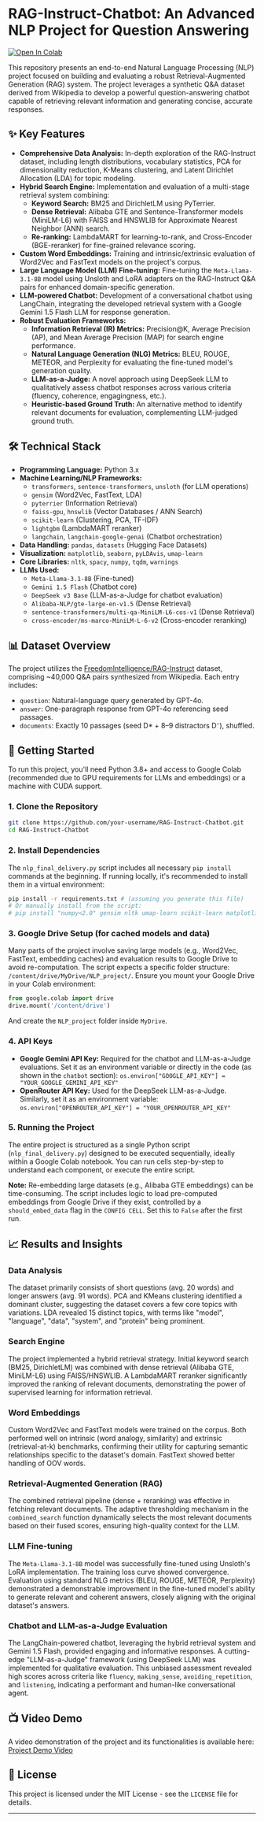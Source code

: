 # RAG-Instruct-Chatbot: An Advanced NLP Project for Question Answering

[![Open In Colab](https://colab.research.google.com/assets/colab-badge.svg)](https://colab.research.google.com/drive/1Xt273_sH-Epx2pI6ypQH66oqBkbZAcNg)

This repository presents an end-to-end Natural Language Processing (NLP) project focused on building and evaluating a robust Retrieval-Augmented Generation (RAG) system. The project leverages a synthetic Q&A dataset derived from Wikipedia to develop a powerful question-answering chatbot capable of retrieving relevant information and generating concise, accurate responses.

## ✨ Key Features

*   **Comprehensive Data Analysis:** In-depth exploration of the RAG-Instruct dataset, including length distributions, vocabulary statistics, PCA for dimensionality reduction, K-Means clustering, and Latent Dirichlet Allocation (LDA) for topic modeling.
*   **Hybrid Search Engine:** Implementation and evaluation of a multi-stage retrieval system combining:
    *   **Keyword Search:** BM25 and DirichletLM using PyTerrier.
    *   **Dense Retrieval:** Alibaba GTE and Sentence-Transformer models (MiniLM-L6) with FAISS and HNSWLIB for Approximate Nearest Neighbor (ANN) search.
    *   **Re-ranking:** LambdaMART for learning-to-rank, and Cross-Encoder (BGE-reranker) for fine-grained relevance scoring.
*   **Custom Word Embeddings:** Training and intrinsic/extrinsic evaluation of Word2Vec and FastText models on the project's corpus.
*   **Large Language Model (LLM) Fine-tuning:** Fine-tuning the `Meta-Llama-3.1-8B` model using Unsloth and LoRA adapters on the RAG-Instruct Q&A pairs for enhanced domain-specific generation.
*   **LLM-powered Chatbot:** Development of a conversational chatbot using LangChain, integrating the developed retrieval system with a Google Gemini 1.5 Flash LLM for response generation.
*   **Robust Evaluation Frameworks:**
    *   **Information Retrieval (IR) Metrics:** Precision@K, Average Precision (AP), and Mean Average Precision (MAP) for search engine performance.
    *   **Natural Language Generation (NLG) Metrics:** BLEU, ROUGE, METEOR, and Perplexity for evaluating the fine-tuned model's generation quality.
    *   **LLM-as-a-Judge:** A novel approach using DeepSeek LLM to qualitatively assess chatbot responses across various criteria (fluency, coherence, engagingness, etc.).
    *   **Heuristic-based Ground Truth:** An alternative method to identify relevant documents for evaluation, complementing LLM-judged ground truth.

## 🛠️ Technical Stack

*   **Programming Language:** Python 3.x
*   **Machine Learning/NLP Frameworks:**
    *   `transformers`, `sentence-transformers`, `unsloth` (for LLM operations)
    *   `gensim` (Word2Vec, FastText, LDA)
    *   `pyterrier` (Information Retrieval)
    *   `faiss-gpu`, `hnswlib` (Vector Databases / ANN Search)
    *   `scikit-learn` (Clustering, PCA, TF-IDF)
    *   `lightgbm` (LambdaMART reranker)
    *   `langchain`, `langchain-google-genai` (Chatbot orchestration)
*   **Data Handling:** `pandas`, `datasets` (Hugging Face Datasets)
*   **Visualization:** `matplotlib`, `seaborn`, `pyLDAvis`, `umap-learn`
*   **Core Libraries:** `nltk`, `spacy`, `numpy`, `tqdm`, `warnings`
*   **LLMs Used:**
    *   `Meta-Llama-3.1-8B` (Fine-tuned)
    *   `Gemini 1.5 Flash` (Chatbot core)
    *   `DeepSeek v3 Base` (LLM-as-a-Judge for chatbot evaluation)
    *   `Alibaba-NLP/gte-large-en-v1.5` (Dense Retrieval)
    *   `sentence-transformers/multi-qa-MiniLM-L6-cos-v1` (Dense Retrieval)
    *   `cross-encoder/ms-marco-MiniLM-L-6-v2` (Cross-encoder reranking)

## 📊 Dataset Overview

The project utilizes the [FreedomIntelligence/RAG-Instruct](https://huggingface.co/datasets/FreedomIntelligence/RAG-Instruct) dataset, comprising ~40,000 Q&A pairs synthesized from Wikipedia. Each entry includes:
*   `question`: Natural-language query generated by GPT-4o.
*   `answer`: One-paragraph response from GPT-4o referencing seed passages.
*   `documents`: Exactly 10 passages (seed D\* + 8–9 distractors D⁻), shuffled.

## 🚀 Getting Started

To run this project, you'll need Python 3.8+ and access to Google Colab (recommended due to GPU requirements for LLMs and embeddings) or a machine with CUDA support.

### 1. Clone the Repository

```bash
git clone https://github.com/your-username/RAG-Instruct-Chatbot.git
cd RAG-Instruct-Chatbot
```

### 2. Install Dependencies

The `nlp_final_delivery.py` script includes all necessary `pip install` commands at the beginning. If running locally, it's recommended to install them in a virtual environment:

```bash
pip install -r requirements.txt # (assuming you generate this file)
# Or manually install from the script:
# pip install "numpy<2.0" gensim nltk umap-learn scikit-learn matplotlib tqdm pandas pyLDAvis unsloth rouge-score transformers torch evaluate sacrebleu bert-score python-terrier google-genai lightgbm rank_bm25 sentence-transformers accelerate faiss-gpu xformers hnswlib whoosh pytrec_eval fsspec langchain langchain-google-genai langchain-openai langchain-community
```

### 3. Google Drive Setup (for cached models and data)

Many parts of the project involve saving large models (e.g., Word2Vec, FastText, embedding caches) and evaluation results to Google Drive to avoid re-computation.
The script expects a specific folder structure: `/content/drive/MyDrive/NLP_project/`.
Ensure you mount your Google Drive in your Colab environment:

```python
from google.colab import drive
drive.mount('/content/drive')
```
And create the `NLP_project` folder inside `MyDrive`.

### 4. API Keys

*   **Google Gemini API Key:** Required for the chatbot and LLM-as-a-Judge evaluations. Set it as an environment variable or directly in the code (as shown in the `chatbot` section):
    `os.environ["GOOGLE_API_KEY"] = "YOUR_GOOGLE_GEMINI_API_KEY"`
*   **OpenRouter API Key:** Used for the DeepSeek LLM-as-a-Judge. Similarly, set it as an environment variable:
    `os.environ["OPENROUTER_API_KEY"] = "YOUR_OPENROUTER_API_KEY"`

### 5. Running the Project

The entire project is structured as a single Python script (`nlp_final_delivery.py`) designed to be executed sequentially, ideally within a Google Colab notebook. You can run cells step-by-step to understand each component, or execute the entire script.

**Note:** Re-embedding large datasets (e.g., Alibaba GTE embeddings) can be time-consuming. The script includes logic to load pre-computed embeddings from Google Drive if they exist, controlled by a `should_embed_data` flag in the `CONFIG CELL`. Set this to `False` after the first run.

## 📈 Results and Insights

### Data Analysis
The dataset primarily consists of short questions (avg. 20 words) and longer answers (avg. 91 words). PCA and KMeans clustering identified a dominant cluster, suggesting the dataset covers a few core topics with variations. LDA revealed 15 distinct topics, with terms like "model", "language", "data", "system", and "protein" being prominent.

### Search Engine
The project implemented a hybrid retrieval strategy. Initial keyword search (BM25, DirichletLM) was combined with dense retrieval (Alibaba GTE, MiniLM-L6) using FAISS/HNSWLIB. A LambdaMART reranker significantly improved the ranking of relevant documents, demonstrating the power of supervised learning for information retrieval.

### Word Embeddings
Custom Word2Vec and FastText models were trained on the corpus. Both performed well on intrinsic (word analogy, similarity) and extrinsic (retrieval-at-k) benchmarks, confirming their utility for capturing semantic relationships specific to the dataset's domain. FastText showed better handling of OOV words.

### Retrieval-Augmented Generation (RAG)
The combined retrieval pipeline (dense + reranking) was effective in fetching relevant documents. The adaptive thresholding mechanism in the `combined_search` function dynamically selects the most relevant documents based on their fused scores, ensuring high-quality context for the LLM.

### LLM Fine-tuning
The `Meta-Llama-3.1-8B` model was successfully fine-tuned using Unsloth's LoRA implementation. The training loss curve showed convergence. Evaluation using standard NLG metrics (BLEU, ROUGE, METEOR, Perplexity) demonstrated a demonstrable improvement in the fine-tuned model's ability to generate relevant and coherent answers, closely aligning with the original dataset's answers.

### Chatbot and LLM-as-a-Judge Evaluation
The LangChain-powered chatbot, leveraging the hybrid retrieval system and Gemini 1.5 Flash, provided engaging and informative responses. A cutting-edge "LLM-as-a-Judge" framework (using DeepSeek LLM) was implemented for qualitative evaluation. This unbiased assessment revealed high scores across criteria like `fluency`, `making_sense`, `avoiding_repetition`, and `listening`, indicating a performant and human-like conversational agent.

## 📺 Video Demo

A video demonstration of the project and its functionalities is available here:
[Project Demo Video](https://polimi365-my.sharepoint.com/personal/10968409_polimi_it/_layouts/15/stream.aspx?id=%2Fpersonal%2F10968409%5Fpolimi%5Fit%2FDocuments%2Fnlp%2Dproj%2Dragnroll%201%2Emov&nav=eyJyZWZlcnJhbEluZm8iOnsicmVmZXJyYWxBcHAiOiJTdHJlYW1XZWJBcHAiLCJyZWZlcnJhbFZpZXciOiJTaGFyZURpYWxvZytMaW5rIiwicmVmZXJyYWxBcHBQbGF0Zm9ybSI6IldlYiIsInJlZmVycmFsTW9kZSI6InZpZXcifX0%3D&nav=eyJyZWZlcnJhbEluZm8iOnsicmVmZXJyYWxBcHAiOiJTdHJlYW1XZWJBcHAiLCJyZWZlcnJhbFZpZXciOiJTaGFyZURpYWxvZytMaW5rIiwicmVmZXJyYWxBcHBQbGF0Zm9ybSI6IldlYiIsInJlZmVycmFsTW9kZSI6InZpZXcifX0=&ga=1)


## 📄 License

This project is licensed under the MIT License - see the `LICENSE` file for details.

---
